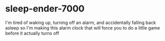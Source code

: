 # sleep-ender-7000
I'm tired of waking up, turning off an alarm, and accidentally falling back asleep so I'm making this alarm clock that will force you to do a little game before it actually turns off
